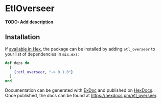 # EtlOverseer

**TODO: Add description**

## Installation

If [available in Hex](https://hex.pm/docs/publish), the package can be installed
by adding `etl_overseer` to your list of dependencies in `mix.exs`:

```elixir
def deps do
  [
    {:etl_overseer, "~> 0.1.0"}
  ]
end
```

Documentation can be generated with [ExDoc](https://github.com/elixir-lang/ex_doc)
and published on [HexDocs](https://hexdocs.pm). Once published, the docs can
be found at <https://hexdocs.pm/etl_overseer>.

